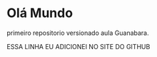 # Olá Mundo
 primeiro repositorio versionado aula Guanabara.
 
 ESSA LINHA EU ADICIONEI NO SITE DO GITHUB
